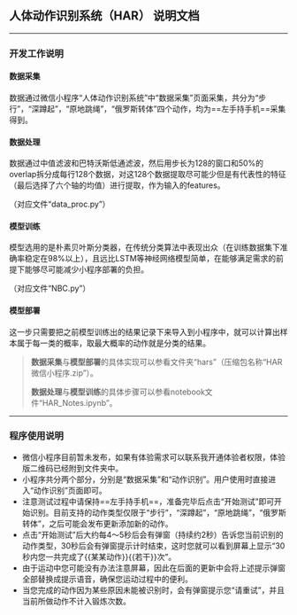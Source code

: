 ## 人体动作识别系统（HAR） 说明文档

***

### 开发工作说明

#### 数据采集

数据通过微信小程序“人体动作识别系统”中“数据采集”页面采集，共分为“步行”，“深蹲起”，“原地跳绳”，“俄罗斯转体”四个动作，均为==左手持手机==采集得到。

#### 数据处理

数据通过中值滤波和巴特沃斯低通滤波，然后用步长为128的窗口和50%的overlap拆分成每行128个数据，对这128个数据提取尽可能少但是有代表性的特征（最后选择了六个轴的均值）进行提取，作为输入的features。

（对应文件“data_proc.py”）

#### 模型训练

模型选用的是朴素贝叶斯分类器，在传统分类算法中表现出众（在训练数据集下准确率稳定在98%以上），且远比LSTM等神经网络模型简单，在能够满足需求的前提下能够尽可能减少小程序部署的负担。

（对应文件“NBC.py”）

#### 模型部署

这一步只需要把之前模型训练出的结果记录下来导入到小程序中，就可以计算出样本属于每一类的概率，取最大概率的动作就是分类的结果。



> **数据采集**与**模型部署**的具体实现可以参看文件夹“hars”（压缩包名称“HAR微信小程序.zip”）。
>
> **数据处理**与**模型训练**的具体步骤可以参看notebook文件“HAR_Notes.ipynb”。



***



### 程序使用说明

* 微信小程序目前暂未发布，如果有体验需求可以联系我开通体验者权限，体验版二维码已经附到文件夹中。
* 小程序共分两个部分，分别是“数据采集”和“动作识别”。用户使用时直接进入“动作识别”页面即可。
* 注意测试过程中请保持==左手持手机==，准备完毕后点击“开始测试”即可开始识别。目前支持的动作类型仅限于“步行”，“深蹲起”，“原地跳绳”，“俄罗斯转体”，之后可能会发布更新添加新的动作。
* 点击“开始测试”后大约每4～5秒后会有弹窗（持续约2秒）告诉您当前识别的动作类型，30秒后会有弹窗提示计时结束，这时您就可以看到屏幕上显示“30秒内您一共完成了{{某某动作}}{{若干}}次”。
* 由于运动中您可能没有办法注意屏幕，因此在后面的更新中会将上述提示弹窗全部替换成提示语音，确保您运动过程中的便利。
* 当您完成的动作因为某些原因未能被识别时，会有弹窗提示您“请重试”，并且当前所做动作不计入锻炼次数。
